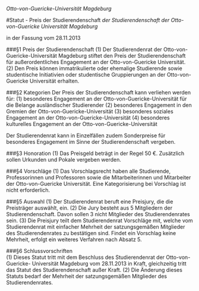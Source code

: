 *Otto-von-Guericke-Universität Magdeburg*

#Statut - Preis der Studierendenschaft
*der Studierendenschaft der Otto-von-Guericke Universität Magdeburg*

in der Fassung vom 28.11.2013

###§1 Preis der Studierendenschaft
(1) Der Studierendenrat der Otto-von-Guericke-Universität Magdeburg stiftet den Preis der Studierendenschaft für außerordentliches Engagement an der Otto-von-Guericke Universität.
(2) Den Preis können immatrikulierte oder ehemalige Studierende sowie studentische Initiativien oder studentische Gruppierungen an der Otto-von-Guericke Universität erhalten.

###§2 Kategorien
Der Preis der Studierendenschaft kann verliehen werden für:
(1) besonderes Engagement an der Otto-von-Guericke-Universität für die Belange ausländischer Studierender
(2) besonderes Engagement in den Gremien der Otto-von-Guericke-Universität
(3) besonderes soziales Engagement an der Otto-von-Guericke-Universität
(4) besonderes kulturelles Engagement an der Otto-von-Guericke-Universität

Der Studierendenrat kann in Einzelfällen zudem Sonderpreise für besonderes Engagement im Sinne der Studierendenschaft vergeben.

###§3 Honoration
(1) Das Preisgeld beträgt in der Regel 50 €. Zusätzlich sollen Urkunden und Pokale vergeben werden.

###§4 Vorschläge
(1) Das Vorschlagsrecht haben alle Studierende, Professorinnen und Professoren sowie die Mitarbeiterinnen und Mitarbeiter der Otto-von-Guericke Universität. Eine Kategorisierung bei Vorschlag ist nicht erforderlich.

###§5 Auswahl
(1) Der Studierendenrat beruft eine Preisjury, die die Preisträger auswählt, ein.
(2) Die Jury besteht aus 5 Mitgliedern der Studierendenschaft. Davon sollen 3 nicht Mitglieder des Studierendenrates sein.
(3) Die Preisjury teilt dem Studierendenrat Vorschläge mit, welche vom Studierendenrat mit einfacher Mehrheit der satzungsgemäßen Mitglieder des Studierendenrates zu bestätigen sind.
Findet ein Vorschlag keine Mehrheit, erfolgt ein weiteres Verfahren nach Absatz 5.

###§6 Schlussvorschriften	
(1) Dieses Statut tritt mit dem Beschluss des Studierendenrat der Otto-von-Guericke- Universität Magdeburg vom 28.11.2013 in Kraft, gleichzeitig tritt das Statut des Studierendenschaft außer Kraft.
(2) Die Änderung dieses Statuts bedarf der Mehrheit der satzungsgemäßen Mitglieder des Studierendenrates. 
